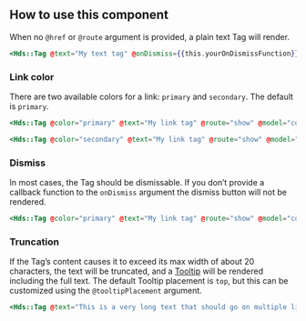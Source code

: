 ## How to use this component

When no `@href` or `@route` argument is provided, a plain text Tag will render.

```handlebars
<Hds::Tag @text="My text tag" @onDismiss={{this.yourOnDismissFunction}} />
```

### Link color

There are two available colors for a link: `primary` and `secondary`. The default is `primary`.

```handlebars
<Hds::Tag @color="primary" @text="My link tag" @route="show" @model="components/tag" @onDismiss={{this.yourOnDismissFunction}} />
```

```handlebars
<Hds::Tag @color="secondary" @text="My link tag" @route="show" @model="components/tag" @onDismiss={{this.yourOnDismissFunction}} />
```

### Dismiss

In most cases, the Tag should be dismissable. If you don’t provide a callback function to the `onDismiss` argument the dismiss button will not be rendered.

```handlebars
<Hds::Tag @color="primary" @text="My link tag" @route="show" @model="components/tag" />
```

### Truncation

If the Tag’s content causes it to exceed its max width of about 20 characters, the text will be truncated, and a [Tooltip](/components/tooltip) will be rendered including the full text. The default Tooltip placement is `top`, but this can be customized using the `@tooltipPlacement` argument.

```handlebars
<Hds::Tag @text="This is a very long text that should go on multiple lines" @tooltipPlacement="right" />
```